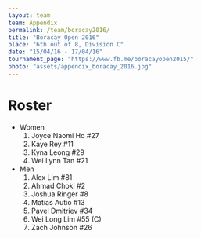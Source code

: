 ```yaml
---
layout: team
team: Appendix
permalink: /team/boracay2016/
title: "Boracay Open 2016"
place: "6th out of 8, Division C"
date: "15/04/16 - 17/04/16"
tournament_page: "https://www.fb.me/boracayopen2015/"
photo: "assets/appendix_boracay_2016.jpg"
---
```


# Roster

* Women
	1. Joyce Naomi Ho #27
	2. Kaye Rey #11
	3. Kyna Leong #29
	4. Wei Lynn Tan #21
* Men
	1. Alex Lim #81
	2. Ahmad Choki #2
	3. Joshua Ringer #8
	4. Matias Autio #13
	5. Pavel Dmitriev #34
	6. Wei Long Lim #55 (C)
	7. Zach Johnson #26
